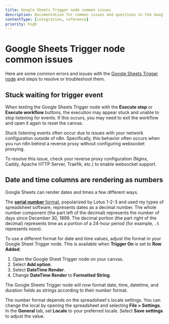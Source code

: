 ```yaml
---
title: Google Sheets Trigger node common issues
description: Documentation for common issues and questions in the Google Sheets Trigger node in n8n, a workflow automation platform. Includes details of the issue and suggested solutions.
contentType: [integration, reference]
priority: high
---
```


# Google Sheets Trigger node common issues

Here are some common errors and issues with the [Google Sheets Trigger node](/integrations/builtin/trigger-nodes/n8n-nodes-base.googlesheetstrigger/index.md) and steps to resolve or troubleshoot them.

## Stuck waiting for trigger event

When testing the Google Sheets Trigger node with the **Execute step** or **Execute workflow** buttons, the execution may appear stuck and unable to stop listening for events. If this occurs, you may need to exit the workflow and open it again to reset the canvas.

Stuck listening events often occur due to issues with your network configuration outside of n8n. Specifically, this behavior often occurs when you run n8n behind a reverse proxy without configuring websocket proxying.

To resolve this issue, check your reverse proxy configuration (Nginx, Caddy, Apache HTTP Server, Traefik, etc.) to enable websocket support.

## Date and time columns are rendering as numbers

Google Sheets can render dates and times a few different ways.

The [**serial number** format](https://developers.google.com/sheets/api/reference/rest/v4/DateTimeRenderOption), popularized by Lotus 1-2-3 and used my types of spreadsheet software, represents dates as a decimal number. The whole number component (the part left of the decimal) represents the number of days since December 30, 1899. The decimal portion (the part right of the decimal) represents time as a portion of a 24-hour period (for example, `.5` represents noon).

To use a different format for date and time values, adjust the format in your Google Sheet Trigger node. This is available when **Trigger On** is set to **Row Added**:

1. Open the Google Sheet Trigger node on your canvas.
2. Select **Add option**.
3. Select **DateTime Render**.
4. Change **DateTime Render** to **Formatted String**.

The Google Sheets Trigger node will now format date, time, datetime, and duration fields as strings according to their number format.

The number format depends on the spreadsheet's locale settings. You can change the local by opening the spreadsheet and selecting **File > Settings**. In the **General** tab, set **Locale** to your preferred locale. Select **Save settings** to adjust the value.

